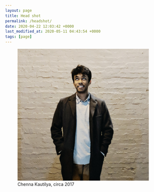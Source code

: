 ```yaml
---
layout: page
title: Head shot
permalink: /headshot/
date: 2020-04-22 12:03:42 +0000
last_modified_at: 2020-05-11 04:43:54 +0000
tags: [page]
---
```


<figure>
  <picture>
    <img src="/assets/images/blah.jpg" alt="Kautilya Chenna" class="center">
  </picture>
  <figcaption markdown="1">Chenna Kautilya, circa 2017
  </figcaption>
</figure>